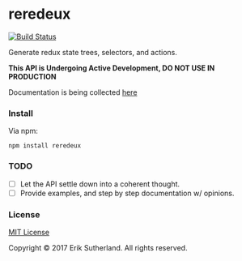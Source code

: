 reredeux
========

[![Build Status](https://travis-ci.org/MrRacoon/reredeux.svg?branch=master)](https://travis-ci.org/MrRacoon/reredeux)

Generate redux state trees, selectors, and actions.

**This API is Undergoing Active Development, DO NOT USE IN PRODUCTION**

Documentation is being collected [here](https://mrracoon.github.io/reredeux/)

### Install

Via npm:

```shell
npm install reredeux
```

### TODO

* [ ] Let the API settle down into a coherent thought.
* [ ] Provide examples, and step by step documentation w/ opinions.

### License

[MIT License](http://opensource.org/licenses/MIT)

Copyright &copy; 2017 Erik Sutherland. All rights reserved.
